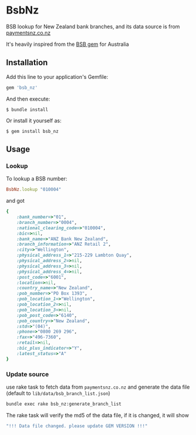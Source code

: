 # BsbNz

BSB lookup for New Zealand bank branches, and its data source is from [paymentsnz.co.nz](https://www.paymentsnz.co.nz/resources/industry-registers/bank-branch-register)

It's heavily inspired from the [BSB gem](https://github.com/zeptofs/bsb) for Australia

## Installation

Add this line to your application's Gemfile:

```ruby
gem 'bsb_nz'
```

And then execute:

    $ bundle install

Or install it yourself as:

    $ gem install bsb_nz

## Usage

### Lookup


To lookup a BSB number:

```ruby
BsbNz.lookup "010004"
```

and got

```ruby
{
    :bank_number=>"01",
    :branch_number=>"0004",
    :national_clearing_code=>"010004",
    :bic=>nil,
    :bank_name=>"ANZ Bank New Zealand",
    :branch_information=>"ANZ Retail 2",
    :city=>"Wellington",
    :physical_address_1=>"215-229 Lambton Quay",
    :physical_address_2=>nil,
    :physical_address_3=>nil,
    :physical_address_4=>nil,
    :post_code=>"6001",
    :location=>nil,
    :country_name=>"New Zealand",
    :pob_number=>"PO Box 1393",
    :pob_location_1=>"Wellington",
    :pob_location_2=>nil,
    :pob_location_3=>nil,
    :pob_post_code=>"6140",
    :pob_country=>"New Zealand",
    :std=>"(04)",
    :phone=>"0800 269 296",
    :fax=>"496-7360",
    :retail=>nil,
    :bic_plus_indicator=>"Y",
    :latest_status=>"A"
}
```

### Update source

use rake task to fetch data from `paymentsnz.co.nz` and generate the data file (default to `lib/data/bsb_branch_list.json`)

```bash
bundle exec rake bsb_nz:generate_branch_list
```

The rake task will verify the md5 of the data file, if it is changed, it will show
```bash
"!!! Data file changed. please update GEM VERSION !!!"
```
